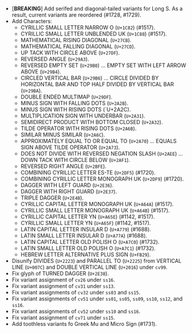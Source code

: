 * \[**BREAKING**\] Add serifed and diagonal-tailed variants for Long S. As a result, current variants are reordered (#1728, #1729).
* Add Characters:
  - CYRILLIC SMALL LETTER NARROW O (`U+1C82`) (#1517).
  - CYRILLIC SMALL LETTER UNBLENDED UK (`U+1C88`) (#1517).
  - MATHEMATICAL RISING DIAGONAL (`U+27CB`).
  - MATHEMATICAL FALLING DIAGONAL (`U+27CD`).
  - UP TACK WITH CIRCLE ABOVE (`U+27DF`).
  - REVERSED ANGLE (`U+29A3`).
  - REVERSED EMPTY SET (`U+29B0`) ... EMPTY SET WITH LEFT ARROW ABOVE (`U+29B4`).
  - CIRCLED VERTICAL BAR (`U+29B6`) ... CIRCLE DIVIDED BY HORIZONTAL BAR AND TOP HALF DIVIDED BY VERTICAL BAR (`U+29BA`).
  - DOUBLE ENDED MULTIMAP (`U+29DF`).
  - MINUS SIGN WITH FALLING DOTS (`U+2A2B`).
  - MINUS SIGN WITH RISING DOTS (`U+2A2C).
  - MULTIPLICATION SIGN WITH UNDERBAR (`U+2A31`).
  - SEMIDIRECT PRODUCT WITH BOTTOM CLOSED (`U+2A32`).
  - TILDE OPERATOR WITH RISING DOTS (`U+2A6B`).
  - SIMILAR MINUS SIMILAR (`U+2A6C`).
  - APPROXIMATELY EQUAL TO OR EQUAL TO (`U+2A70`) ... EQUALS SIGN ABOVE TILDE OPERATOR (`U+2A73`).
  - DOES NOT DIVIDE WITH REVERSED NEGATION SLASH (`U+2AEE`) ... DOWN TACK WITH CIRCLE BELOW (`U+2AF1`).
  - REVERSED RIGHT ANGLE (`U+2BFE`).
  - COMBINING CYRILLIC LETTER ES-TE (`U+2DF5`) (#1720).
  - COMBINING CYRILLIC LETTER MONOGRAPH UK (`U+2DF9`) (#1720).
  - DAGGER WITH LEFT GUARD (`U+2E36`).
  - DAGGER WITH RIGHT GUARD (`U+2E37`).
  - TRIPLE DAGGER (`U+2E4B`).
  - CYRILLIC CAPITAL LETTER MONOGRAPH UK (`U+A64A`) (#1517).
  - CYRILLIC SMALL LETTER MONOGRAPH UK (`U+A64B`) (#1517).
  - CYRILLIC CAPITAL LETTER YN (`U+A65E`) (#1142, #1517).
  - CYRILLIC SMALL LETTER YN (`U+A65F`) (#1142, #1517).
  - LATIN CAPITAL LETTER INSULAR D (`U+A779`) (#1688).
  - LATIN SMALL LETTER INSULAR D (`U+A77A`) (#1688).
  - LATIN CAPITAL LETTER OLD POLISH O (`U+A7C0`) (#1732).
  - LATIN SMALL LETTER OLD POLISH O (`U+A7C1`) (#1732).
  - HEBREW LETTER ALTERNATIVE PLUS SIGN (`U+FB29`).
* Disunify DIVIDES (`U+2223`) and PARALLEL TO (`U+2225`) from VERTICAL LINE (`U+007C`) and DOUBLE VERTICAL LINE (`U+2016`) under `cv99`.
* Fix glyph of TURNED DAGGER (`U+2E38`).
* Fix variant assignment of `cv26` under `ss16`.
* Fix variant assignment of `cv31` under `ss13`.
* Fix variant assignments of `cv32` under `ss03` and `ss15`.
* Fix variant assignments of `cv51` under `ss01`, `ss05`, `ss09`, `ss10`, `ss12`, and `ss16`.
* Fix variant assignments of `cv52` under `ss10` and `ss16`.
* Fix variant assignment of `cv71` under `ss15`.
* Add toothless variants fo Greek Mu and Micro Sign (#1731).
